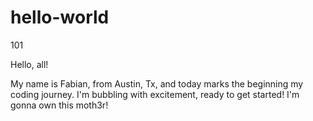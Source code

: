 # hello-world
101

Hello, all!

My name is Fabian, from Austin, Tx, and today marks the beginning my coding journey. I'm bubbling with excitement, ready to get started! 
I'm gonna own this moth3r!
